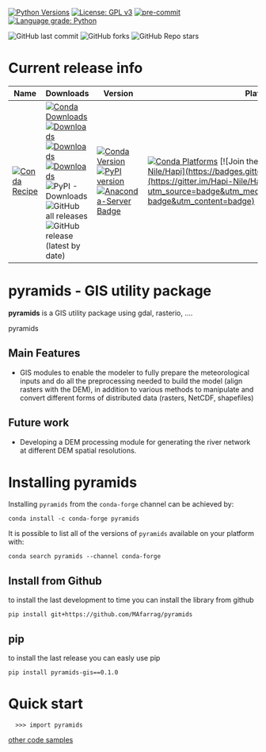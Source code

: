 [![Python Versions](https://img.shields.io/pypi/pyversions/pyramids-gis.png)](https://img.shields.io/pypi/pyversions/pyramids-gis)
[![License: GPL v3](https://img.shields.io/badge/License-GPLv3-blue.svg)](https://www.gnu.org/licenses/gpl-3.0)
[![pre-commit](https://img.shields.io/badge/pre--commit-enabled-brightgreen?logo=pre-commit&logoColor=white)](https://github.com/pre-commit/pre-commit)
[![Language grade: Python](https://img.shields.io/lgtm/grade/python/g/MAfarrag/Hapi.svg?logo=lgtm&logoWidth=18)](https://lgtm.com/projects/g/MAfarrag/Hapi/context:python)



![GitHub last commit](https://img.shields.io/github/last-commit/MAfarrag/pyramids)
![GitHub forks](https://img.shields.io/github/forks/MAfarrag/pyramids?style=social)
![GitHub Repo stars](https://img.shields.io/github/stars/MAfarrag/pyramids?style=social)



Current release info
====================

| Name                                                                                                             | Downloads                                                                                                                                                                                                                                                                                                                                                                                                                                                                                                                                                                                                                                                                                                                     | Version                                                                                                                                                                                                                                                                                                                                                 | Platforms |
|------------------------------------------------------------------------------------------------------------------|-------------------------------------------------------------------------------------------------------------------------------------------------------------------------------------------------------------------------------------------------------------------------------------------------------------------------------------------------------------------------------------------------------------------------------------------------------------------------------------------------------------------------------------------------------------------------------------------------------------------------------------------------------------------------------------------------------------------------------|---------------------------------------------------------------------------------------------------------------------------------------------------------------------------------------------------------------------------------------------------------------------------------------------------------------------------------------------------------| --- |
| [![Conda Recipe](https://img.shields.io/badge/recipe-hapi-green.svg)](https://anaconda.org/conda-forge/pyramids) | [![Conda Downloads](https://img.shields.io/conda/dn/conda-forge/pyramids.svg)](https://anaconda.org/conda-forge/pyramids) [![Downloads](https://pepy.tech/badge/pyramids-gis)](https://pepy.tech/project/pyramids-gis) [![Downloads](https://pepy.tech/badge/pyramids-gis/month)](https://pepy.tech/project/pyramids-gis)  [![Downloads](https://pepy.tech/badge/pyramids-gis/week)](https://pepy.tech/project/pyramids-gis)  ![PyPI - Downloads](https://img.shields.io/pypi/dd/pyramids-gis?color=blue&style=flat-square) ![GitHub all releases](https://img.shields.io/github/downloads/MAfarrag/pyramids/total) ![GitHub release (latest by date)](https://img.shields.io/github/downloads/MAfarrag/pyramids/0.1.0/total) | [![Conda Version](https://img.shields.io/conda/vn/conda-forge/pyramids.svg)](https://anaconda.org/conda-forge/pyramids) [![PyPI version](https://badge.fury.io/py/pyramids-gis.svg)](https://badge.fury.io/py/pyramids-gis) [![Anaconda-Server Badge](https://anaconda.org/conda-forge/pyramids/badges/version.svg)](https://anaconda.org/conda-forge/pyramids) | [![Conda Platforms](https://img.shields.io/conda/pn/conda-forge/pyramids.svg)](https://anaconda.org/conda-forge/pyramids) [![Join the chat at https://gitter.im/Hapi-Nile/Hapi](https://badges.gitter.im/Hapi-Nile/Hapi.svg)](https://gitter.im/Hapi-Nile/Hapi?utm_source=badge&utm_medium=badge&utm_campaign=pr-badge&utm_content=badge) |

pyramids - GIS utility package
=====================================================================
**pyramids** is a GIS utility package using gdal, rasterio, ....

pyramids

Main Features
-------------
  - GIS modules to enable the modeler to fully prepare the meteorological inputs and do all the preprocessing
    needed to build the model (align rasters with the DEM), in addition to various methods to manipulate and
    convert different forms of distributed data (rasters, NetCDF, shapefiles)


Future work
-------------
  - Developing a DEM processing module for generating the river network at different DEM spatial resolutions.



Installing pyramids
===============

Installing `pyramids` from the `conda-forge` channel can be achieved by:

```
conda install -c conda-forge pyramids
```

It is possible to list all of the versions of `pyramids` available on your platform with:

```
conda search pyramids --channel conda-forge
```

## Install from Github
to install the last development to time you can install the library from github
```
pip install git+https://github.com/MAfarrag/pyramids
```

## pip
to install the last release you can easly use pip
```
pip install pyramids-gis==0.1.0
```

Quick start
===========

```
  >>> import pyramids
```

[other code samples](https://pyramids-gis.readthedocs.io/en/latest/?badge=latest)
